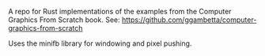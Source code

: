 A repo for Rust implementations of the examples from the Computer Graphics From Scratch book. See:
https://github.com/ggambetta/computer-graphics-from-scratch

Uses the minifb library for windowing and pixel pushing.
